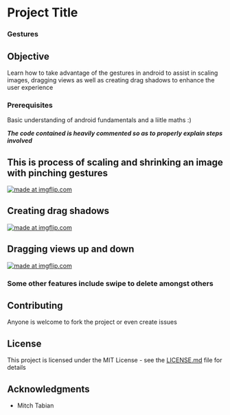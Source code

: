 # Project Title

### Gestures

## Objective
Learn how to take advantage of the gestures in android to assist in scaling images, dragging views as well as creating drag shadows 
to enhance the user experience



### Prerequisites

Basic understanding of android fundamentals and a liitle maths :)



***The code contained is heavily commented so as to properly explain steps involved***



## This is process of scaling and shrinking an image with pinching gestures

<a href="https://imgflip.com/gif/2cetyr"><img src="https://i.imgflip.com/2cetyr.gif" title="made at imgflip.com"/></a>


## Creating drag shadows

<a href="https://imgflip.com/gif/2ceuqr"><img src="https://i.imgflip.com/2ceuqr.gif" title="made at imgflip.com"/></a>

## Dragging views up and down


<a href="https://imgflip.com/gif/2ceuzj"><img src="https://i.imgflip.com/2ceuzj.gif" title="made at imgflip.com"/></a>


### Some other features include swipe to delete amongst others

## Contributing

Anyone is welcome to fork the project or even create issues


## License

This project is licensed under the MIT License - see the [LICENSE.md](LICENSE.md) file for details

## Acknowledgments

* Mitch Tabian

